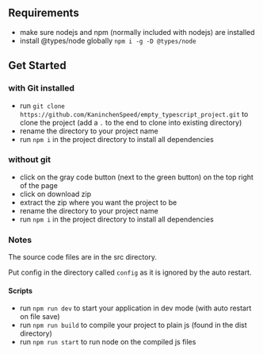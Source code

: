 ## Requirements

- make sure nodejs and npm (normally included with nodejs) are installed
- install @types/node globally `npm i -g -D @types/node`


## Get Started

### with Git installed

- run `git clone https://github.com/KaninchenSpeed/empty_typescript_project.git` to clone the project (add a `.` to the end to clone into existing directory)
- rename the directory to your project name
- run `npm i` in the project directory to install all dependencies


### without git

- click on the gray code button (next to the green button) on the top right of the page
- click on download zip
- extract the zip where you want the project to be
- rename the directory to your project name
- run `npm i` in the project directory to install all dependencies

### Notes

The source code files are in the src directory.

Put config in the directory called `config` as it is ignored by the auto restart.

#### Scripts
- run `npm run dev` to start your application in dev mode (with auto restart on file save)
- run `npm run build` to compile your project to plain js (found in the dist directory)
- run `npm run start` to run node on the compiled js files
